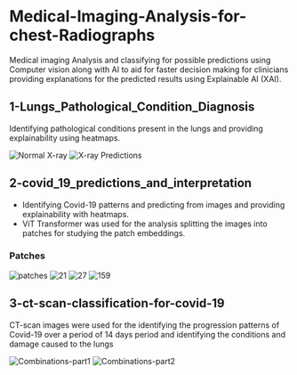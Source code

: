 # Medical-Imaging-Analysis-for-chest-Radiographs

Medical imaging Analysis and classifying for possible predictions using Computer vision along with AI to aid for faster decision making for clinicians providing explanations for the predicted results using Explainable AI (XAI).

## 1-Lungs_Pathological_Condition_Diagnosis
Identifying pathological conditions present in the lungs and providing explainability using heatmaps.

![Normal X-ray](000.PNG)
![X-ray Predictions](00000457_002.PNG)

## 2-covid_19_predictions_and_interpretation
- Identifying Covid-19 patterns and predicting from images and providing explainability with heatmaps.
- ViT Transformer was used for the analysis splitting the images into patches for studying the patch embeddings.

### Patches
![patches](patches.PNG)
![21](21.PNG)
![27](27.PNG)
![159](159.PNG)

## 3-ct-scan-classification-for-covid-19
CT-scan images were used for the identifying the progression patterns of Covid-19 over a period of 14 days period and identifying the conditions and damage caused to the lungs

![Combinations-part1](Combinations-part1.PNG)
![Combinations-part2](Combinations-part2.PNG)


